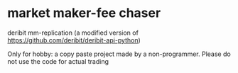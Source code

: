 # market maker-fee chaser
deribit mm-replication (a modified version of https://github.com/deribit/deribit-api-python)

Only for hobby: a copy paste project made by a non-programmer. Please do not use the code for actual trading
